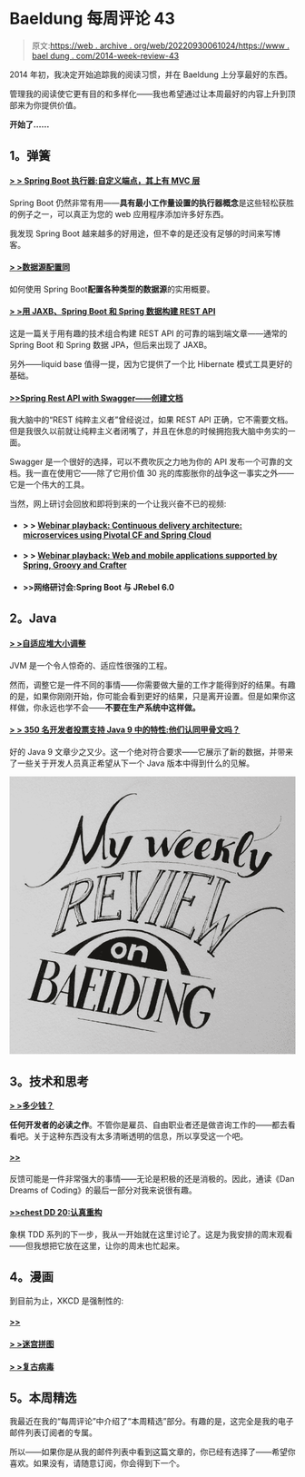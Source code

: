# Baeldung 每周评论 43

> 原文:[https://web . archive . org/web/20220930061024/https://www . bael dung . com/2014-week-review-43](https://web.archive.org/web/20220930061024/https://www.baeldung.com/2014-week-review-43)

2014 年初，我决定开始追踪我的阅读习惯，并在 Baeldung 上分享最好的东西。

管理我的阅读使它更有目的和多样化——我也希望通过让本周最好的内容上升到顶部来为你提供价值。

**开始了……**

## **1。弹簧**

#### **[> > Spring Boot 执行器:自定义端点，其上有 MVC 层](https://web.archive.org/web/20220521222427/http://blog.codeleak.pl/2014/10/spring-boot-actuator-custom-endpoint.html)**

Spring Boot 仍然非常有用——**具有最小工作量设置的执行器概念**是这些轻松获胜的例子之一，可以真正为您的 web 应用程序添加许多好东西。

我发现 Spring Boot 越来越多的好用途，但不幸的是还没有足够的时间来写博客。

#### **[> >数据源配置同](https://web.archive.org/web/20220521222427/https://altfatterz.blogspot.ro/2014/10/datasource-configuration-with-spring.html)**

如何使用 Spring Boot**配置各种类型的数据源**的实用概要。

#### **[> >用 JAXB、Spring Boot 和 Spring 数据构建 REST API](https://web.archive.org/web/20220521222427/http://raibledesigns.com/rd/entry/building_a_rest_api_with)**

这是一篇关于用有趣的技术组合构建 REST API 的可靠的端到端文章——通常的 Spring Boot 和 Spring 数据 JPA，但后来出现了 JAXB。

另外——liquid base 值得一提，因为它提供了一个比 Hibernate 模式工具更好的基础。

#### **[>>Spring Rest API with Swagger——创建文档](https://web.archive.org/web/20220521222427/http://jakubstas.com/spring-jersey-swagger-create-documentation/)**

我大脑中的“REST 纯粹主义者”曾经说过，如果 REST API 正确，它不需要文档。但是我很久以前就让纯粹主义者闭嘴了，并且在休息的时候拥抱我大脑中务实的一面。

Swagger 是一个很好的选择，可以不费吹灰之力地为你的 API 发布一个可靠的文档。我一直在使用它——除了它用价值 30 兆的库膨胀你的战争这一事实之外——它是一个伟大的工具。

当然，网上研讨会回放和即将到来的一个让我兴奋不已的视频:

*   #### **> > [Webinar playback: Continuous delivery architecture: microservices using Pivotal CF and Spring Cloud](https://web.archive.org/web/20220521222427/https://spring.io/blog/2014/10/25/webinar-replay-architecting-for-continuous-delivery-microservices-with-pivotal-cf-and-spring-cloud)**

*   #### **> > [Webinar playback: Web and mobile applications supported by Spring, Groovy and Crafter](https://web.archive.org/web/20220521222427/https://spring.io/blog/2014/10/30/webinar-replay-content-enabled-web-and-mobile-applications-with-spring-groovy-and-crafter)**

*   #### **>>网络研讨会:Spring Boot 与 JRebel 6.0**

## **2。Java**

#### **[> >自适应堆大小调整](https://web.archive.org/web/20220521222427/https://plumbr.eu/blog/adaptive-heap-sizing)**

JVM 是一个令人惊奇的、适应性很强的工程。

然而，调整它是一件不同的事情——你需要做大量的工作才能得到好的结果。有趣的是，如果你刚刚开始，你可能会看到更好的结果，只是离开设置。但是如果你这样做，你永远也学不会——**不要在生产系统中这样做。**

#### **[> > 350 名开发者投票支持 Java 9 中的特性:他们认同甲骨文吗？](https://web.archive.org/web/20220521222427/http://www.takipiblog.com/350-developers-voted-for-features-in-java-9-have-they-decided-the-same-as-oracle/)**

好的 Java 9 文章少之又少。这一个绝对符合要求——它展示了新的数据，并带来了一些关于开发人员真正希望从下一个 Java 版本中得到什么的见解。

[![My Weekly Review on Baeldung](img/e8a86206caf78ec58ff7bc7dbf83105d.png)](/web/20220521222427/https://www.baeldung.com/wp-content/uploads/2014/10/My-Weekly-Review-on-Baeldung.jpg)

## **3。技术和思考**

[**> >多少钱？**](https://web.archive.org/web/20220521222427/http://www.yegor256.com/2014/10/29/how-much-do-you-cost.html)

**任何开发者的必读之作**。不管你是雇员、自由职业者还是做咨询工作的——都去看看吧。关于这种东西没有太多清晰透明的信息，所以享受这一个吧。

#### **[>>](https://web.archive.org/web/20220521222427/http://dandreamsofcoding.com/2014/10/30/positive-feedback/)**

反馈可能是一件非常强大的事情——无论是积极的还是消极的。因此，通读《Dan Dreams of Coding》的最后一部分对我来说很有趣。

#### **[>>chest DD 20:认真重构](https://web.archive.org/web/20220521222427/http://www.daedtech.com/chesstdd-20-refactoring-in-earnest)**

象棋 TDD 系列的下一步，我从一开始就在这里讨论了。这是为我安排的周末观看——但我想把它放在这里，让你的周末也忙起来。

## **4。漫画**

到目前为止，XKCD 是强制性的:

#### **[>>](https://web.archive.org/web/20220521222427/https://xkcd.com/325/)**

#### **[> >迷宫拼图](https://web.archive.org/web/20220521222427/https://xkcd.com/246/)**

#### **[> >复古病毒](https://web.archive.org/web/20220521222427/https://xkcd.com/694/)**

## **5。本周精选**

我最近在我的“每周评论”中介绍了“本周精选”部分。有趣的是，这完全是我的电子邮件列表订阅者的专属。

所以——如果你是从我的邮件列表中看到这篇文章的，你已经有选择了——希望你喜欢。如果没有，请随意订阅，你会得到下一个。
